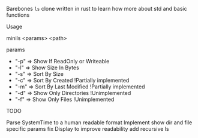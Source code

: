 Barebones `ls` clone written in rust to learn how more about std and basic functions

Usage

minils \<params\> \<path\>

params
- "-p" => Show If ReadOnly or Writeable
- "-l" => Show Size In Bytes
- "-s" => Sort By Size
- "-c" => Sort By Created !Partially implemented
- "-m" => Sort By Last Modified !Partially implemented
- "-d" => Show Only Directories !Unimplemented
- "-f" => Show Only Files !Unimplemented


TODO

Parse SystemTime to a human readable format
Implement show dir and file specific params
fix Display to improve readability
add recursive ls
